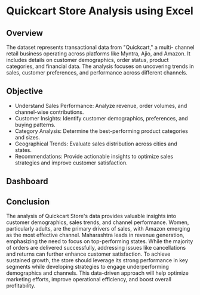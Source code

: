 # Quickcart Store Analysis using Excel
## Overview
The dataset represents transactional data from "Quickcart," a multi- channel retail business operating across platforms like Myntra, Ajio, and Amazon. It includes details on customer demographics, order status, product categories, and financial data. The analysis focuses on uncovering trends in sales, customer preferences, and performance across different channels.
## Objective
- Understand Sales Performance: Analyze revenue, order volumes, and channel-wise contributions.
- Customer  Insights:  Identify  customer  demographics,  preferences, and buying patterns.
- Category     Analysis:     Determine    the    best-performing    product categories and sizes.
- Geographical  Trends:  Evaluate  sales  distribution  across  cities  and states.
- Recommendations:  Provide  actionable  insights  to  optimize  sales strategies and improve customer satisfaction.
## Dashboard

## Conclusion
The analysis of Quickcart Store's data provides valuable insights into customer demographics, sales trends, and channel performance. Women, particularly adults, are the primary drivers of sales, with Amazon emerging as the most effective channel. Maharashtra leads in revenue generation, emphasizing the need to focus on top-performing states.
While the majority of orders are delivered successfully, addressing issues like cancellations and returns can further enhance customer satisfaction. To achieve sustained growth, the store should leverage its strong performance in key segments while developing strategies to engage underperforming demographics and channels. This data-driven approach will help optimize marketing efforts, improve operational efficiency, and boost overall profitability.
